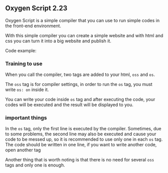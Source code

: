 ## Oxygen Script 2.23
Oxygen Script is a simple compiler that you can use to run simple codes in the front-end environment.

With this simple compiler you can create a simple website and with html and css you can turn it into a big website and publish it.

Code example:

### Training to use
When you call the compiler, two tags are added to your html, ``oss`` and ``os``.

The ``oss`` tag is for compiler settings, in order to run the ``os`` tag, you must write ``os: on`` inside it.

You can write your code inside ``os`` tag and after executing the code, your codes will be executed and the result will be displayed to you.

### important things
In the ``os`` tag, only the first line is executed by the compiler. Sometimes, due to some problems, the second line may also be executed and cause your code to be messed up, so it is recommended to use only one in each ``os`` tag.  The code should be written in one line, if you want to write another code, open another tag

Another thing that is worth noting is that there is no need for several ``oss`` tags and only one is enough.
